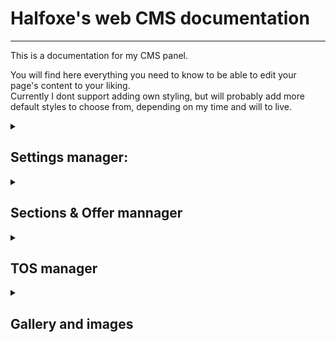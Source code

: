 # Halfoxe's web CMS documentation

---

This is a documentation for my CMS panel.

You will find here everything you need to know to 
be able to edit your page's content to your liking. <br>
Currently I dont support adding own styling, but will probably add more
default styles to choose from, depending on my time and will to live.

<details>
<summary> 

## Settings manager:</summary>

 You can manage values of all possible editable settings in here. 
>
> Usage:
> - Select a setting value you want to edit from the dropdown menu.
> - It's value will be displayed in box under.
> - Now you can edit it almost freely. If its a boolean value, you can only switch between True and False option.
> - After you finish editing the value, press <button>Save</button>. You will be informed if the action was performed correctly.
> 
> All settings used now:
>
> | Name | Value datatype | Info |
> |------|--------|------|
> | name | string/text | A name that is displayed on website |
> | name_first | boolean | Determins if name should be above or under icon |
> | dynamic_name | boolean | Determins if name should be on first load animated or not |
> | maintanance | boolean | Turns on maintanance mode. While in maintanance mod, <br> no content other then icon, name, and social links <br> will be displayed|
> | about_me | string/text | This text will be displayed on the homepage of your website.<br> Limit is 750 characters (shall be more then enough) |
> | price_asc | bool | Determins if offers should be displayed with price ascending or descending |

</details>



<details> 
<summary>

## Sections & Offer mannager</summary>

Here you can edit your sections and offers displayed in it.

<b>Note: for offers, you first need to select coresponding 

section in the Section part. 
<br>
<br>
Only offers from selected section are displayed in the dropdown menu.
</b>

#### Editing, Adding and Deletings: 



> - Editing:
> > - Select a section or offer you want to edit from dropdown menu.
> > - After you select the section or offer , you can edit its parametrs.
> > - When you done, click <button>Rename section</button> or <button>Update offer</button> depending on what you editing.
>
> - Adding:
> > - Type parametrs for new section or offer in bottom text pannel.
> > - When you done, click <button>Add section</button> or <button>Add offer</button> depending on what you adding.
>
> - Deleting:
> > - Select a section or offer you want to delete.
> > - After that, click <button>Delete section</button> or <button>Delete offer</button> depending on what you want to delete.
> > - You will be promted if you really want to delete it.
> > - If you do, click <button>yes</button>, otherwise click <button>cancel</button>.

For offers, you can put the price to 0 to only add text, without any price attached. 
<br> <br>
It is kinda scuffed rn, because I didnt really thought how the pricelist was initialy constructed, and didnt add

option for just adding "comments" (like that additional character price etc.)

You can figure it out how to make it to your liking. If anything just text me somewhere. I'll try help you

<br>
<br>
Gonna work on that later. Maybe. Probably yes but nobody know.


</details>


<details>

<summary>

## TOS manager </summary>

In this section, you can edit your TOS page. 

It works same as the previous Sections & Offers manager, but there are extra features.
<br>
<br>
How to corectly use TOS manager:

> All TOS are united and grouped by name. 
>
> You have to allways declare a new TOS group by creating a following these instructions:
> > - First to declare new group, create a new TOS
> > - in the name, use your group name and add `_title` to end of it (for example `General_title`)
> > - For text, write what title you want this group to have (for example `General`) and but it in H3 tag (`<h3>General</h3>`).
> > - to add new TOS to  that group, set the name to Group name and <br> add some text after soo you can identifie it (for example `General_1`)
> > - <b>IMPROTANT</b> - do NOT use as identifier name same as another group, it might break the system <br> (I did not test it, but I doubt it would work correctly)
> > - Then just add your TOS text as usual for offer, and as name allways set coresponding Group name. 

<b>IF YOU DELETE THE GROUP'S TITLE, IT WONT SHOW ANY OF ITS CONTENT. </b>

If you want to bring back the group, just create new TOS with the previous group name. <br> 
It will again bring itself above the rest of groups content, but it will be on the bottom, <br>
soo you can use that to your advantage and re-order your tos.<br><br>
I 'ain't doing a sorter for that when you can use this ~~bug~~ *feature*

</details>

<details>
<summary> 

## Gallery and images </summary>

In this section, you can add images to your gallery. <br>

> Uploading image
> > - To upload your image, just upload it into the field (there is a <button>Browse...</button>)
> > - After that, you can choose in which section your image belongs. You can change that later. The default is the first section.
> > - Add to your image any text you want to have it, like who's OC it is, what type it is <br> (it will also display section name, soo no need to do that, its usefull for YCH names and etc.)
> > - Then, just click the <button>Upload Image</button>, and you are done. Your image is now uplaoded to your gallery.
>
> Updating and deleting images.
> > - First, select your image you want to edit/delete.
> > > - For deleting, just click <button>Delete Image</button>. 
> > > - You will be promted if you really want to do this. Proceed with that you are done.
> > - You cant really update the image itself, you need to delete it and upload new version for the image update.
> > - However, you can edit its text, and it's coresponding section. 
> > - Just edit what you want, and click <button>Update image</button>
</details>




<br>
<br>
<br>
<br>
<br>
<br>
<br>
<br>
<br>
<br>
